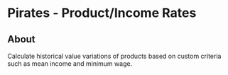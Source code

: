 # Pirates - Product/Income Rates

## About

Calculate historical value variations of products based on custom criteria 
such as mean income and minimum wage. 

